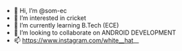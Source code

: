- 👋 Hi, I’m @som-ec
- 👀 I’m interested in cricket
- 🌱 I’m currently learning B.Tech (ECE)
- 💞️ I’m looking to collaborate on ANDROID DEVELOPMENT
- 📫 https://www.instagram.com/white__hat__

<!---
som-ec/som-ec is a ✨ special ✨ repository because its `README.md` (this file) appears on your GitHub profile.
You can click the Preview link to take a look at your changes.
--->
